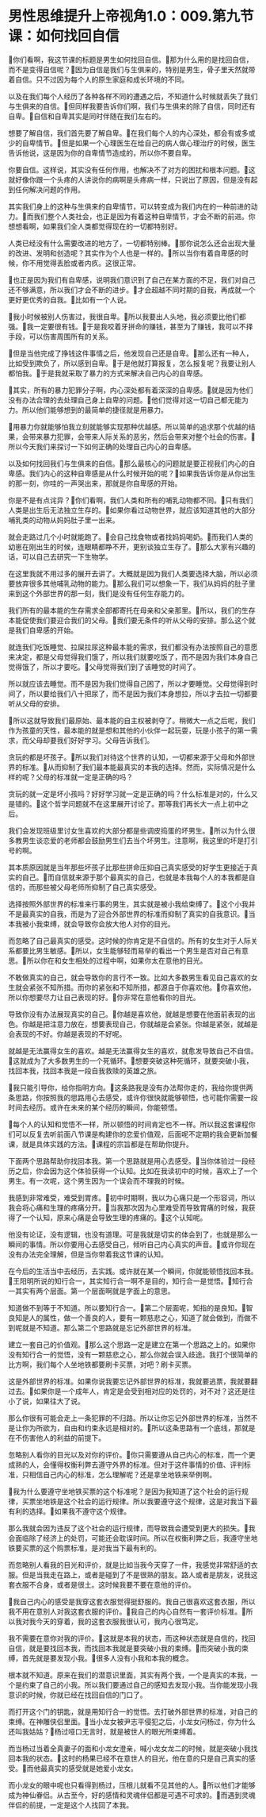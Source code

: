 # 男性思维提升上帝视角1.0：009.第九节课：如何找回自信

🎼你们看啊，我这节课的标题是男生如何找回自信。🎼那为什么用的是找回自信，而不是变得自信呢？🎼因为自信是我们与生俱来的，特别是男生，骨子里天然就带着自信。只不过因为每个人的原生家庭和成长环境的不同。

以及在我们每个人经历了各种各样不同的遭遇之后，不知道什么时候就丢失了我们与生俱来的自信。🎼但同样我要告诉你们啊，我们与生俱来的除了自信，同时还有自卑。🎼自信和自卑其实是同时伴随在我们左右的。

想要了解自信，我们首先要了解自卑。🎼在我们每个人的内心深处，都会有或多或少的自卑情节。🎼但是如果一个心理医生在给自己的病人做心理治疗的时候，医生告诉他说，这是因为你的自卑情节造成的，所以你不要自卑。

你要自信。这样说，其实没有任何作用，也解决不了对方的困扰和根本问题。🎼这就好像你跟一个头疼的人讲说你的病啊是头疼病一样，只说出了原因，但是没有起到任何解决问题的作用。

其实我们身上的这种与生俱来的自卑情节，可以转变成为我们内在的一种前进的动力。🎼而我们整个人类社会，也正是因为有着这种自卑情节，才会不断的前进。你想想看啊，如果我们全人类都觉得现在的一切都特别好。

人类已经没有什么需要改进的地方了，一切都特别棒。🎼那你说怎么还会出现大量的改进、发明和创造呢？其实作为个人也是一样的。🎼所以当你有着自卑感的时候，你不用觉得丢脸或者内疚。这很正常。

🎼也正是因为我们有自卑感，说明我们意识到了自己在某方面的不足，我们对自己还不够满意，所以我们才会不断的进步。🎼才会超越不同时期的自我，再成就一个更好更优秀的自我。🎼比如有一个人说。

🎼我小时候被别人伤害过，我很自卑。🎼所以我要出人头地，我必须要比他们都强。🎼我一定要很有钱。🎼于是我咬着牙拼命的赚钱，甚至为了赚钱，我可以不择手段，可以伤害周围所有的关系。

🎼但是当他完成了挣钱这件事情之后，他发现自己还是自卑。🎼那么还有一种人，比如受到欺负了，所以感到自卑。🎼于是他就打算报复，怎么报复呢？我要让别人都怕我。🎼于是我就采取了暴力的方式来解决自己内心的自卑感。

🎼其实，所有的暴力犯罪分子啊，内心深处都有着深深的自卑感。🎼就是因为他们没有办法合理的去处理自己身上自卑的问题。🎼他们觉得对这一切自己都无能为力。所以他们能够想到的最简单的捷径就是用暴力。

🎼用暴力你就能够怕我立刻就能够实现那种优越感。所以简单的追求那个优越的结果，会带来暴力犯罪，会带来人际关系的恶劣，然后会带来对整个社会的伤害。🎼所以今天我们来探讨一下如何正确的处理自己内心的自卑感。

以及如何找回我们与生俱来的自信。🎼那么最核心的问题就是要正视我们内心的自卑感。我们内心的这种自卑感是从什么时候开始的呢？🎼如果我告诉你是从你出生的那一刻，你哇的一声哭出来，那就是你自卑感的开始。

你是不是有点诧异？🎼你们看啊，我们人类和所有的哺乳动物都不同。🎼只有我们人类是出生后无法独立生存的。🎼如果你看过动物世界，就应该知道其他的大部分哺乳类的动物从妈妈肚子里一出来。

就会走路过几个小时就能跑了。🎼会自己找食物或者找妈妈喝奶。🎼而我们人类的幼崽在刚出生的时候，连眼睛都睁不开，更别谈独立生存了。🎼那么大家有兴趣的话，可以自己去研究一下生物学。

在这里我就不用过多的展开去讲了。大概就是因为我们人类要选择大脑，所以必须要放弃很多其他哺乳动物的能力。🎼那么我们可以想象一下，我们从妈妈的肚子里来到这个外部世界的那一刻，我们是没有任何生存能力的。

我们所有的最本能的生存需求全部都寄托在母亲和父亲那里。🎼所以，我们的生存本能促使我们要迎合我们的父母。🎼我们要无条件的听从父母的安排。那么这个就是我们自卑感的开始。

就连我们吃饭睡觉、拉屎拉尿这种最本能的需求，我们都没有办法按照自己的意愿来决定，都是父母觉得我们饿了，所以我们就要吃饭了，而不是因为我们本身自己觉得饿了，所以才要吃。🎼父母觉得我们到了该睡觉的时间了。

所以就应该去睡觉。而不是因为我们觉得自己困了，所以才要睡觉。父母觉得到时间了，所以要给我们八十把尿了，而不是因为我们本身想拉，所以才去拉一切都要听从父母的安排。

🎼所以这就导致我们最原始、最本能的自主权被剥夺了。稍微大一点之后呢，我们作为孩童的天性，最本能的就是想和其他的小伙伴一起玩耍，玩是小孩子的第一需求，而父母却要我们好好学习。父母告诉我们。

贪玩的都是坏孩子。🎼所以我们对待这个世界的认知，一切都来源于父母和外部世界的标准。🎼从而抑制了我们最本能最真实的本我的选择。然而，实际情况是什么样的呢？父母的标准就一定是正确的吗？

贪玩的就一定是坏小孩吗？好好学习就一定是正确的吗？什么标准是对的，什么又是错的。🎼这个哲学问题就不在这里展开讨论了。那等我们再长大一点上初中之后。

我们会发现班级里讨女生喜欢的大部分都是些调皮捣蛋的坏男生。🎼所以为什么很多教男生谈恋爱的老师都会鼓励男生们去当个坏男生。注意啊，我这里的坏是打引号的啊。

其本质原因就是当年那些坏孩子比那些拼命压抑自己真实感受的好学生更接近于真实的自己。🎼而自信就来源于那个最真实的自己，也就是本我每个人的本我都是自信的，而那些被父母老师所抑制了自己真实感受。

选择按照外部世界的标准来行事的男生，其实就是被小我给束缚了。🎼这个小我并不是最真实的自我，而是为了迎合外部世界的标准而抑制了真实的自我意识。🎼当本我被小我束缚，就会导致你会放大他人对你的目光。

而忽略了自己最真实的感受。这时候的你肯定是不自信的。所有的女生对于人际关系都要比男生敏感。🎼所以，女生能够轻而易举的看出一个男生是否对自己有意思。🎼所以你在和女生相处的过程中啊，如果你太在意他的目光。

不敢做真实的自己，就会导致你的言行不一致。比如大多数男生看见自己喜欢的女生就会紧张不知所措。而你的紧张和不知所措，都源自于你喜欢他。🎼你喜欢他，所以你想要尽力让自己表现的好。🎼你非常在意他看你的目光。

导致你没有办法展现真实的自己。🎼你越是喜欢他，就越是想要在他面前表现的出色。你越是把注意力放在，想要表现自己，你就越是会紧张。你越是紧张，就越是会表现的不好。你越是表现的不好呢。

就越是无法赢得女生的喜欢。越是无法赢得女生的喜欢，就愈发导致自己不自信。🎼这就成为了大多数男生的一个死循环。🎼想要突破这种死循环，就要突破小我，找回本我，找回本我是一段自我救赎的英雄之旅。

🎼我只能引导你，给你指明方向。🎼这条路我是没有办法帮你走的，我给你提供两条思路，你按照我的思路用心去感受，或许你很快就能够顿悟，也可能你需要一段时间去经历。或许在未来的某个经历的瞬间，你能顿悟。

🎼每个人的认知和觉悟不一样，所以顿悟的时间肯定也不一样。所以我这套课程你们可以反复去听前面八节课是构建你的恋爱价值观，后面呢不定期的我会更新加餐课，就是具体实践的方法。🎼课程的宗旨都是在帮助你提升。

下面两个思路帮助你找回本我。第一个思路就是用心去感受。🎼当你体验过一段经历之后，你会因为这个体验获得一个认知。比如在我读初中的时候，喜欢上了一个男生。有一次呢，这个男生因为一个误会而不理我的时候。

我感到非常难受，难受到胃疼。🎼初中时期啊，我以为心痛只是一个形容词，所以我会将心痛和生理的疼痛分开。🎼当我那次因为心里难受而导致胃痛的时候，我获得了一个认知，原来心痛是会导致生理的疼痛的。🎼这个认知呢。

他没有论证，没有逻辑，也没有道理。可是我就是切实的体会到了，也就是那么一瞬间的事情。所以你要用心去感受自己，倾听自己内心真实的声音。🎼或许你现在没有办法完全理解，但是当你带着我这节课的认知。

在今后的生活当中去经历，去实践。或许就在某一个瞬间，你就能顿悟找回本我。🎼王阳明所说的知行合一，其实知行合一啊不是目的，知行合一是觉悟。🎼知行合一其实有两个层面。第一个层面啊就是字面上的意思。

知道做不到等于不知道。所以要知行合一。🎼第二个层面呢，知指的是良知。🎼智良知是人的属性，做一个善良的人，要有一颗慈悲之心，知道了就会做到，而做不到呢就是不知道。那么第二个思路就是忘记外部世界的标准。

建立一套自己的价值观。🎼那么这个思路一定是建立在第一个思路之上的。如果你没有知行合一的觉悟，没有一颗慈悲之心，那么你就会误入歧途。我打个很简单的比方啊，我们每个人坐地铁都要刷卡买票，对吧？刷卡买票。

这是外部世界的标准。如果你说我要忘记外部世界的标准，我就要逃票，我就要翻过去。🎼如果你是一个成年人，肯定是会受到相对应的处罚的，对不对？这还是往小了说，如果往大了说。

那么你很有可能会走上一条犯罪的不归路。所以让你忘记外部世界的标准，当然不是让你为所欲为，自由和约束永远是相对的。🎼所以这条思路有一个底线，那就是在不伤害他人的利益的前提下。

忽略别人看你的目光以及对你的评价。🎼你只需要遵从自己内心的标准，而一个更成熟的人，会懂得权衡利弊去遵守外界的标准。但对于这件事情的价值、评判标准，只相信自己内心的标准，怎么理解呢？还是拿坐地铁来举例啊。

🎼我为什么要遵守坐地铁买票的这个标准呢？是因为我知道了这个社会的运行规律，买票坐地铁是这个社会的运行规律。所以我要遵守这个规律，这是对我当下最有利的选择。🎼如果我不遵守这个规律。

那么我就会因为违反了这个社会的运行规律，而导致我会遭受到更大的损失。🎼我会面临除了经济上的处罚，可能还会耽误时间。所以在权衡利弊之后，我遵守坐地铁要买票的这个购票标准，是对我当下最有利的。

而忽略别人看我的目光和评价，就是比如当我今天穿了一件，我感觉非常舒适的衣服。但是当我走在路上，或者是碰到了不是很熟的朋友。路人或者是朋友，说我这套衣服不合身，或者是很土。这时候我要不要在意他的评价。

🎼我自己内心的感受是我穿这套衣服觉得挺舒服的。我自己很喜欢这套衣服，所以我不用在意别人对我这套衣服的评价。🎼我自己的内心自然有一套评价标准。🎼所以我对我今天的穿着，我的这套衣服我很认可，我内心很笃定。

我不需要在意你对我的评价。🎼这就是本我的状态，而这种状态就是自信的，找回自信，就是要找回本我，而找回本我就是要突破小我的束缚。🎼而突破小我的束缚，首先就是要发现小我。🎼很多人没有小我和本我的概念。

根本就不知道。原来在我们的潜意识里面，其实有两个我，一个是真实的本我，一个是约束了自己的小我。所以我们要通过自己的感知去发现小我。当你能发现小我意识的时候，你就已经在找回自信的门口了。

而打开这个门的钥匙，就是用知行合一的觉悟。去打破外部世界的标准，对自己的束缚。在神雕侠侣里面。🎼当小龙女被尹志平侵犯之后，小龙女问杨过，你为什么还叫我姑姑？🎼杨过哑口无言时，就是被世人的眼光所束缚着。

而当杨过当着全真妻子的面和小龙女澄亲，喊小龙女龙二的时候，就是突破小我找回本我的状态。🎼这时的杨果已经不在意世人的目光，他在意的只是自己真实的感受。🎼而他最真实的感受就是她爱小龙女。

而小龙女的眼中呢也只看得到杨过，压根儿就看不见其他的人。🎼所以他们才能够成为神仙眷侣。从古至今，好的感情和灵魂伴侣都是可遇不可求的。🎼而遇到灵魂伴侣的前提，一定是这个人找回了本我。

